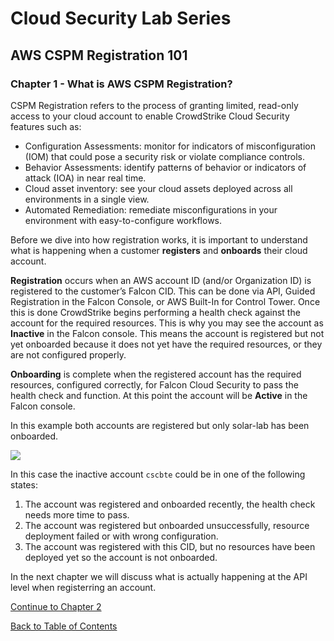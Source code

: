 # Cloud Security Lab Series
## AWS CSPM Registration 101
### Chapter 1 - What is AWS CSPM Registration?

CSPM Registration refers to the process of granting limited, read-only access to your cloud account to enable CrowdStrike Cloud Security features such as:
- Configuration Assessments: monitor for indicators of misconfiguration (IOM) that could pose a security risk or violate compliance controls.
- Behavior Assessments: identify patterns of behavior or indicators of attack (IOA) in near real time.
- Cloud asset inventory: see your cloud assets deployed across all environments in a single view.
- Automated Remediation: remediate misconfigurations in your environment with easy-to-configure workflows.

Before we dive into how registration works, it is important to understand what is happening when a customer **registers** and **onboards** their cloud account.

**Registration** occurs when an AWS account ID (and/or Organization ID) is registered to the customer’s Falcon CID.  This can be done via API, Guided Registration in the Falcon Console, or AWS Built-In for Control Tower.  Once this is done CrowdStrike begins performing a health check against the account for the required resources.  This is why you may see the account as **Inactive** in the Falcon console.  This means the account is registered but not yet onboarded because it does not yet have the required resources, or they are not configured properly.

**Onboarding** is complete when the registered account has the required resources, configured correctly, for Falcon Cloud Security to pass the health check and function.  At this point the account will be **Active** in the Falcon console.

In this example both accounts are registered but only solar-lab has been onboarded.

![](https://raw.githubusercontent.com/ryanjpayne/Cloud-AWS/enablement/aws/registration/images/ch1-inactive-active.png)

In this case the inactive account `cscbte` could be in one of the following states:
1. The account was registered and onboarded recently, the health check needs more time to pass.
2. The account was registered but onboarded unsuccessfully, resource deployment failed or with wrong configuration.
3. The account was registered with this CID, but no resources have been deployed yet so the account is not onboarded.

In the next chapter we will discuss what is actually happening at the API level when registerring an account.

[Continue to Chapter 2](./chapter2.md)

[Back to Table of Contents](../README.md)